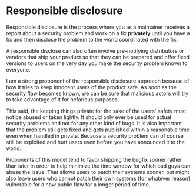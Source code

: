 # Responsible disclosure

Responsible disclosure is the process where you as a maintainer receives a
report about a security problem and work on a fix **privately** until you have
a fix and then disclose the problem to the world coordinated with the fix.

A responsible disclose can also often involve pre-notifying distributors or
vendors that ship your product so that they can be prepared and offer fixed
versions to users on the very day you make the security problem known to
everyone.

I am a strong proponent of the responsible disclosure approach because of how
it tries to keep innocent users of the product safe. As soon as the security
flaw becomes known, we can be sure that malicious actors will try to take
advantage of it for nefarious purposes.

This said, the keeping things private for the sake of the users' safety must
not be abused or taken lightly. It should only ever be used for actual
security problems and not for any other kind of bugs. It is also important
that the problem still gets fixed and gets published within a reasonable time
even when handled in private. Because a security problem can of course still
be exploited and hurt users even before you have announced it to the world.

Proponents of this model tend to favor shipping the bugfix sooner rather than
later in order to help minimize the time window for which bad guys can abuse
the issue. That allows users to patch their systems sooner, but might also
leave users who cannot patch their own systems (for whatever reason)
vulnerable for a now public flaw for a longer period of time.
